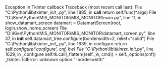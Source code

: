 Exception in Tkinter callback
Traceback (most recent call last):
  File "C:\Python\lib\tkinter\__init__.py", line 1885, in __call__
    return self.func(*args)
  File "D:\Kien\Python\MIS_MONITOR\MIS_MONITOR\main.py", line 11, in show_datamart_screen
    datamart = DatamartScreen(root, login.show_home_screen)
  File "D:\Kien\Python\MIS_MONITOR\MIS_MONITOR\datamart_screen.py", line 37, in __init__
    self.datamart_tree.configure(borderwidth=2, relief="solid")
  File "C:\Python\lib\tkinter\__init__.py", line 1639, in configure
    return self._configure('configure', cnf, kw)
  File "C:\Python\lib\tkinter\__init__.py", line 1629, in _configure
    self.tk.call(_flatten((self._w, cmd)) + self._options(cnf))
_tkinter.TclError: unknown option "-borderwidth"
